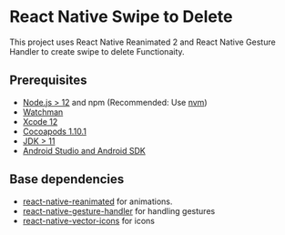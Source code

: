# React Native Swipe to Delete

This project uses React Native Reanimated 2 and React Native Gesture Handler to create swipe to delete Functionaity.

## Prerequisites

- [Node.js > 12](https://nodejs.org) and npm (Recommended: Use [nvm](https://github.com/nvm-sh/nvm))
- [Watchman](https://facebook.github.io/watchman)
- [Xcode 12](https://developer.apple.com/xcode)
- [Cocoapods 1.10.1](https://cocoapods.org)
- [JDK > 11](https://www.oracle.com/java/technologies/javase-jdk11-downloads.html)
- [Android Studio and Android SDK](https://developer.android.com/studio)

## Base dependencies

- [react-native-reanimated](https://github.com/software-mansion/react-native-reanimated) for animations.
- [react-native-gesture-handler](https://github.com/software-mansion/react-native-gesture-handler) for handling gestures
- [react-native-vector-icons](https://github.com/oblador/react-native-vector-icons) for icons

